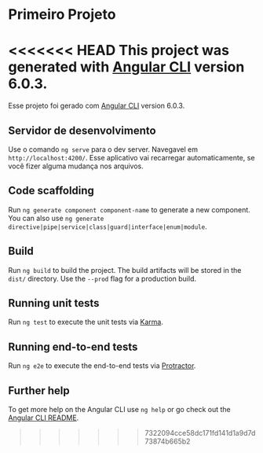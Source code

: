 # Primeiro Projeto

<<<<<<< HEAD
This project was generated with [Angular CLI](https://github.com/angular/angular-cli) version 6.0.3.
=======
Esse projeto foi gerado com [Angular CLI](https://github.com/angular/angular-cli) version 6.0.3.

## Servidor de desenvolvimento

Use o comando `ng serve` para o dev server. Navegavel em `http://localhost:4200/`. Esse aplicativo vai recarregar automaticamente, se você fizer alguma mudança nos arquivos.

## Code scaffolding

Run `ng generate component component-name` to generate a new component. You can also use `ng generate directive|pipe|service|class|guard|interface|enum|module`.

## Build

Run `ng build` to build the project. The build artifacts will be stored in the `dist/` directory. Use the `--prod` flag for a production build.

## Running unit tests

Run `ng test` to execute the unit tests via [Karma](https://karma-runner.github.io).

## Running end-to-end tests

Run `ng e2e` to execute the end-to-end tests via [Protractor](http://www.protractortest.org/).

## Further help

To get more help on the Angular CLI use `ng help` or go check out the [Angular CLI README](https://github.com/angular/angular-cli/blob/master/README.md).
>>>>>>> 7322094cce58dc171fd141d1a9d7d73874b665b2
